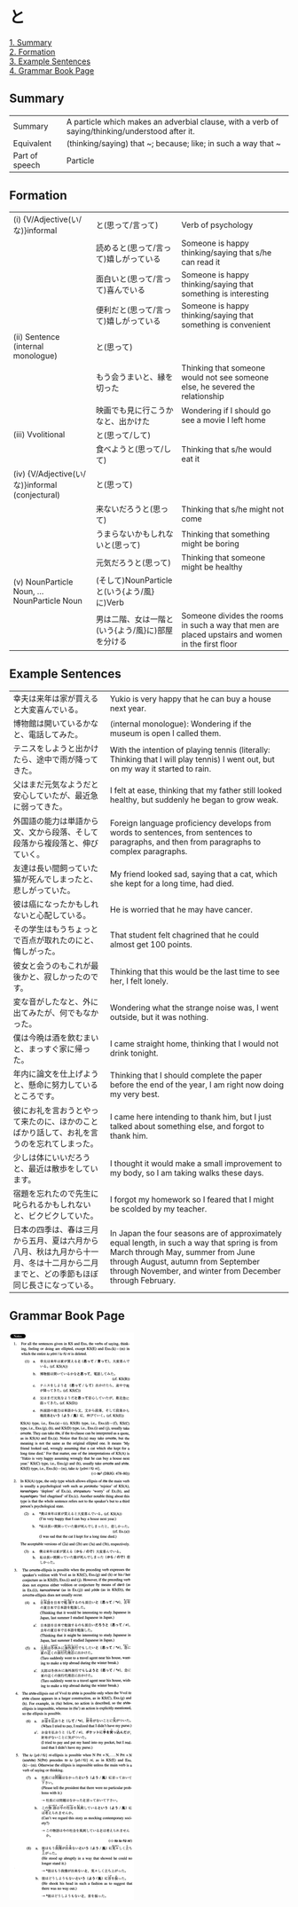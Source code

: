 # と

[1. Summary](#summary)<br>
[2. Formation](#formation)<br>
[3. Example Sentences](#example-sentences)<br>
[4. Grammar Book Page](#grammar-book-page)<br>


## Summary

<table><tr>   <td>Summary</td>   <td>A particle which makes an adverbial clause, with a verb of saying/thinking/understood after it.</td></tr><tr>   <td>Equivalent</td>   <td>(thinking/saying) that ~; because; like; in such a way that ~</td></tr><tr>   <td>Part of speech</td>   <td>Particle</td></tr></table>

## Formation

<table class="table"><tbody><tr class="tr head"><td class="td"><span class="numbers">(i)</span> <span class="bold">{V/Adjective(い/な)}informal</span></td><td class="td"><span class="concept">と</span><span>(思って/言って)</span> </td><td class="td"><span>Verb of psychology</span></td></tr><tr class="tr"><td class="td"></td><td class="td"><span>読める</span><span class="concept">と</span><span>(思って/言って)嬉しがっている</span></td><td class="td"><span>Someone is happy thinking/saying that s/he can read it</span></td></tr><tr class="tr"><td class="td"></td><td class="td"><span>面白い</span><span class="concept">と</span><span>(思って/言って)喜んでいる</span></td><td class="td"><span>Someone is happy thinking/saying that something is    interesting</span></td></tr><tr class="tr"><td class="td"></td><td class="td"><span>便利だ</span><span class="concept">と</span><span>(思って/言って)嬉しがっている</span></td><td class="td"><span>Someone is happy thinking/saying that something is    convenient</span></td></tr><tr class="tr head"><td class="td"><span class="numbers">(ii)</span> <span class="bold">Sentence (internal monologue)</span> </td><td class="td"><span class="concept">と</span><span>(思って)</span> </td><td class="td"></td></tr><tr class="tr"><td class="td"></td><td class="td"><span>もう会うまい</span><span class="concept">と</span><span>、縁を切った</span></td><td class="td"><span>Thinking that someone would not see someone else, he severed the relationship</span></td></tr><tr class="tr"><td class="td"></td><td class="td"><span>映画でも見に行こうかな</span><span class="concept">と</span><span>、出かけた</span></td><td class="td"><span>Wondering if I should go see a movie I left home</span></td></tr><tr class="tr head"><td class="td"><span class="numbers">(iii)</span> <span class="bold">Vvolitional</span></td><td class="td"><span class="concept">と</span><span>(思って/して)</span> </td><td class="td"></td></tr><tr class="tr"><td class="td"></td><td class="td"><span>食べよう</span><span class="concept">と</span><span>(思って/して)</span> </td><td class="td"><span>Thinking that s/he would eat it</span></td></tr><tr class="tr head"><td class="td"><span class="numbers">(iv)</span> <span class="bold">{V/Adjective(い/な)}informal (conjectural)</span> </td><td class="td"><span class="concept">と</span><span>(思って)</span> </td><td class="td"></td></tr><tr class="tr"><td class="td"></td><td class="td"><span>来ないだろう</span><span class="concept">と</span><span>(思って)</span> </td><td class="td"><span>Thinking that s/he might not come</span></td></tr><tr class="tr"><td class="td"></td><td class="td"><span>うまらないかもしれない</span><span class="concept">と</span><span>(思って)</span> </td><td class="td"><span>Thinking that something might be boring</span></td></tr><tr class="tr"><td class="td"></td><td class="td"><span>元気だろう</span><span class="concept">と</span><span>(思って)</span> </td><td class="td"><span>Thinking that someone might be healthy</span></td></tr><tr class="tr head"><td class="td"><span class="numbers">(v)</span> <span class="bold">NounParticle Noun, …NounParticle Noun</span></td><td class="td"><span>(そして)NounParticle</span><span class="concept">と</span><span>(いう{よう/風}に)Verb</span></td><td class="td"></td></tr><tr class="tr"><td class="td"></td><td class="td"><span>男は二階、女は一階</span><span class="concept">と</span><span>(いう{よう/風}に)部屋を分ける</span></td><td class="td"><span>Someone divides the rooms in such a way that men are placed upstairs and women in the first floor</span></td></tr></tbody></table>

## Example Sentences

<table><tr>   <td>幸夫は来年は家が買えると大変喜んでいる。</td>   <td>Yukio is very happy that he can buy a house next year.</td></tr><tr>   <td>博物館は開いているかなと、電話してみた。</td>   <td>(internal monologue): Wondering if the museum is open I called them.</td></tr><tr>   <td>テニスをしようと出かけたら、途中で雨が降ってきた。</td>   <td>With the intention of playing tennis (literally: Thinking that I will play tennis) I went out, but on my way it started to rain.</td></tr><tr>   <td>父はまだ元気なようだと安心していたが、最近急に弱ってきた。</td>   <td>I felt at ease, thinking that my father still looked healthy, but suddenly he began to grow weak.</td></tr><tr>   <td>外国語の能力は単語から文、文から段落、そして段落から複段落と、伸びていく。</td>   <td>Foreign language proficiency develops from words to sentences, from sentences to paragraphs, and then from paragraphs to complex paragraphs.</td></tr><tr>   <td>友達は長い間飼っていた猫が死んでしまったと、悲しがっていた。</td>   <td>My friend looked sad, saying that a cat, which she kept for a long time, had died.</td></tr><tr>   <td>彼は癌になったかもしれないと心配している。</td>   <td>He is worried that he may have cancer.</td></tr><tr>   <td>その学生はもうちょっとで百点が取れたのにと、悔しがった。</td>   <td>That student felt chagrined that he could almost get 100 points.</td></tr><tr>   <td>彼女と会うのもこれが最後かと、寂しかったのです。</td>   <td>Thinking that this would be the last time to see her, I felt lonely.</td></tr><tr>   <td>変な音がしたなと、外に出てみたが、何でもなかった。</td>   <td>Wondering what the strange noise was, I went outside, but it was nothing.</td></tr><tr>   <td>僕は今晩は酒を飲むまいと、まっすぐ家に帰った。</td>   <td>I came straight home, thinking that I would not drink tonight.</td></tr><tr>   <td>年内に論文を仕上げようと、懸命に努力しているところです。</td>   <td>Thinking that I should complete the paper before the end of the year, I am right now doing my very best.</td></tr><tr>   <td>彼にお礼を言おうとやって来たのに、ほかのことばかり話して、お礼を言うのを忘れてしまった。</td>   <td>I came here intending to thank him, but I just talked about something else, and forgot to thank him.</td></tr><tr>   <td>少しは体にいいだろうと、最近は散歩をしています。</td>   <td>I thought it would make a small improvement to my body, so I am taking walks these days.</td></tr><tr>   <td>宿題を忘れたので先生に叱られるかもしれないと、ビクビクしていた。</td>   <td>I forgot my homework so I feared that I might be scolded by my teacher.</td></tr><tr>   <td>日本の四季は、春は三月から五月、夏は六月から八月、秋は九月から十一月、冬は十二月から二月までと、どの季節もほぼ同じ長さになっている。</td>   <td>In Japan the four seasons are of approximately equal length, in such a way that spring is from March through May, summer from June through August, autumn from September through November, and winter from December through February.</td></tr></table>

## Grammar Book Page

![](../img/Intermediateと.png)


